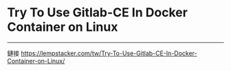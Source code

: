 # Try To Use Gitlab-CE In Docker Container on Linux
---

鏈接 <https://lempstacker.com/tw/Try-To-Use-Gitlab-CE-In-Docker-Container-on-Linux/>
